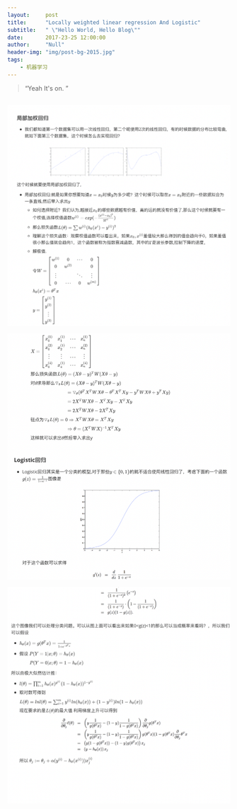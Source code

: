 ```yaml
---
layout:     post
title:      "Locally weighted linear regression And Logistic"
subtitle:   " \"Hello World, Hello Blog\""
date:       2017-23-25 12:00:00
author:     "Null"
header-img: "img/post-bg-2015.jpg"
tags:
    - 机器学习
---
```


> “Yeah It's on. ”

## 

![log1](/img/log/log1.png)

![log2](/img/log/log2.png)

![log3](/img/log/log3.png)

